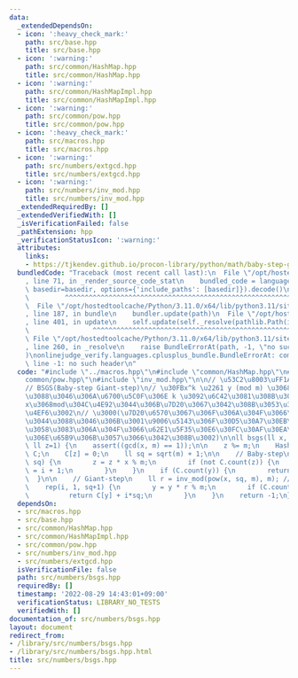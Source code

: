 ```yaml
---
data:
  _extendedDependsOn:
  - icon: ':heavy_check_mark:'
    path: src/base.hpp
    title: src/base.hpp
  - icon: ':warning:'
    path: src/common/HashMap.hpp
    title: src/common/HashMap.hpp
  - icon: ':warning:'
    path: src/common/HashMapImpl.hpp
    title: src/common/HashMapImpl.hpp
  - icon: ':warning:'
    path: src/common/pow.hpp
    title: src/common/pow.hpp
  - icon: ':heavy_check_mark:'
    path: src/macros.hpp
    title: src/macros.hpp
  - icon: ':warning:'
    path: src/numbers/extgcd.hpp
    title: src/numbers/extgcd.hpp
  - icon: ':warning:'
    path: src/numbers/inv_mod.hpp
    title: src/numbers/inv_mod.hpp
  _extendedRequiredBy: []
  _extendedVerifiedWith: []
  _isVerificationFailed: false
  _pathExtension: hpp
  _verificationStatusIcon: ':warning:'
  attributes:
    links:
    - https://tjkendev.github.io/procon-library/python/math/baby-step-giant-step.html
  bundledCode: "Traceback (most recent call last):\n  File \"/opt/hostedtoolcache/Python/3.11.0/x64/lib/python3.11/site-packages/onlinejudge_verify/documentation/build.py\"\
    , line 71, in _render_source_code_stat\n    bundled_code = language.bundle(stat.path,\
    \ basedir=basedir, options={'include_paths': [basedir]}).decode()\n          \
    \         ^^^^^^^^^^^^^^^^^^^^^^^^^^^^^^^^^^^^^^^^^^^^^^^^^^^^^^^^^^^^^^^^^^^^^^^^^^^^^^^^^\n\
    \  File \"/opt/hostedtoolcache/Python/3.11.0/x64/lib/python3.11/site-packages/onlinejudge_verify/languages/cplusplus.py\"\
    , line 187, in bundle\n    bundler.update(path)\n  File \"/opt/hostedtoolcache/Python/3.11.0/x64/lib/python3.11/site-packages/onlinejudge_verify/languages/cplusplus_bundle.py\"\
    , line 401, in update\n    self.update(self._resolve(pathlib.Path(included), included_from=path))\n\
    \                ^^^^^^^^^^^^^^^^^^^^^^^^^^^^^^^^^^^^^^^^^^^^^^^^^^^^^^^^^\n \
    \ File \"/opt/hostedtoolcache/Python/3.11.0/x64/lib/python3.11/site-packages/onlinejudge_verify/languages/cplusplus_bundle.py\"\
    , line 260, in _resolve\n    raise BundleErrorAt(path, -1, \"no such header\"\
    )\nonlinejudge_verify.languages.cplusplus_bundle.BundleErrorAt: common/HashMap.hpp:\
    \ line -1: no such header\n"
  code: "#include \"../macros.hpp\"\n#include \"common/HashMap.hpp\"\n#include \"\
    common/pow.hpp\"\n#include \"inv_mod.hpp\"\n\n// \u53C2\u8003\uFF1Ahttps://tjkendev.github.io/procon-library/python/math/baby-step-giant-step.html\n\
    // BSGS(Baby-step Giant-step)\n// \u30FBx^k \u2261 y (mod m) \u3068\u306A\u308B\
    \u3088\u3046\u306A\u6700\u5C0F\u306E k \u3092\u6C42\u3081\u308B\u3002\n// \u30FB\
    x\u3068mod\u304C\u4E92\u3044\u306B\u7D20\u3067\u3042\u308B\u3053\u3068\u304C\u6761\
    \u4EF6\u3002\n// \u3000(\u7D20\u6570\u3067\u306F\u306A\u304F\u3066\u3082\u3044\
    \u3044\u3088\u3046\u306B\u3001\u9006\u5143\u306F\u30D5\u30A7\u30EB\u30DE\u30FC\
    \u3058\u3083\u306A\u304F\u3066\u62E1\u5F35\u30E6\u30FC\u30AF\u30EA\u30C3\u30C9\
    \u306E\u65B9\u306B\u3057\u3066\u3042\u308B\u3002)\n\nll bsgs(ll x, ll y, ll m,\
    \ ll z=1) {\n    assert((gcd(x, m) == 1));\n\n    z %= m;\n    HashMap<ll, ll>\
    \ C;\n    C[z] = 0;\n    ll sq = sqrt(m) + 1;\n\n    // Baby-step\n    rep(i,\
    \ sq) {\n        z = z * x % m;\n        if (not C.count(z)) {\n            C[z]\
    \ = i + 1;\n        }\n    }\n    if (C.count(y)) {\n        return C[y];\n  \
    \  }\n\n    // Giant-step\n    ll r = inv_mod(pow(x, sq, m), m); // r = x^(-sq);\n\
    \    rep(i, 1, sq+1) {\n        y = y * r % m;\n        if (C.count(y)) {\n  \
    \          return C[y] + i*sq;\n        }\n    }\n    return -1;\n}\n"
  dependsOn:
  - src/macros.hpp
  - src/base.hpp
  - src/common/HashMap.hpp
  - src/common/HashMapImpl.hpp
  - src/common/pow.hpp
  - src/numbers/inv_mod.hpp
  - src/numbers/extgcd.hpp
  isVerificationFile: false
  path: src/numbers/bsgs.hpp
  requiredBy: []
  timestamp: '2022-08-29 14:43:01+09:00'
  verificationStatus: LIBRARY_NO_TESTS
  verifiedWith: []
documentation_of: src/numbers/bsgs.hpp
layout: document
redirect_from:
- /library/src/numbers/bsgs.hpp
- /library/src/numbers/bsgs.hpp.html
title: src/numbers/bsgs.hpp
---
```

